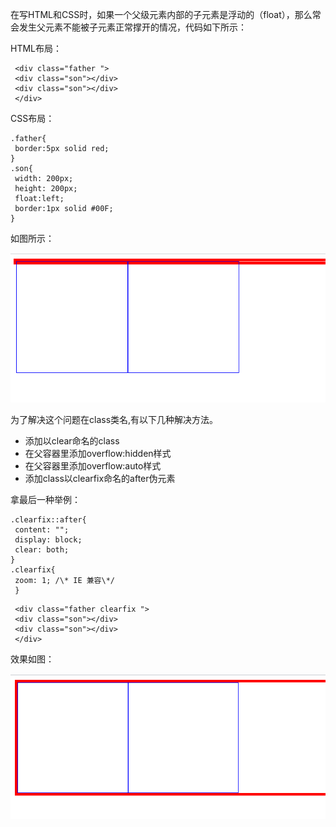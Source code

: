 
在写HTML和CSS时，如果一个父级元素内部的子元素是浮动的（float），那么常会发生父元素不能被子元素正常撑开的情况，代码如下所示：

HTML布局：

```
 <div class="father ">
 <div class="son"></div>
 <div class="son"></div>
 </div>
```
CSS布局：

```
.father{
 border:5px solid red;
}
.son{
 width: 200px;
 height: 200px;
 float:left;
 border:1px solid #00F;
}
```
如图所示：

![image.png](attachments/CSS-clearfix消除浮动_001.png "image.png")

为了解决这个问题在class类名,有以下几种解决方法。

* 添加以clear命名的class
* 在父容器里添加overflow:hidden样式
* 在父容器里添加overflow:auto样式
* 添加class以clearfix命名的after伪元素

拿最后一种举例：

```
.clearfix::after{
 content: "";
 display: block;
 clear: both;
}
.clearfix{
 zoom: 1; /\* IE 兼容\*/
 }
```

```
 <div class="father clearfix ">
 <div class="son"></div>
 <div class="son"></div>
 </div>
```
效果如图：

![image.png](attachments/CSS-clearfix消除浮动_002.png "image.png")

